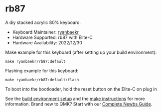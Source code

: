 # rb87

A diy stacked acrylic 80% keyboard. 

* Keyboard Maintainer: [ryanbaekr](https://github.com/ryanbaekr)
* Hardware Supported: rb87 with Elite-C
* Hardware Availability: 2022/12/30

Make example for this keyboard (after setting up your build environment):

    make ryanbaekr/rb87:default

Flashing example for this keyboard:

    make ryanbaekr/rb87:default:flash

To boot into the bootloader, hold the reset button on the Elite-C on plug in

See the [build environment setup](https://docs.qmk.fm/#/getting_started_build_tools) and the [make instructions](https://docs.qmk.fm/#/getting_started_make_guide) for more information. Brand new to QMK? Start with our [Complete Newbs Guide](https://docs.qmk.fm/#/newbs).
